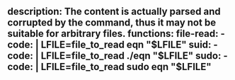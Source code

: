 description: The content is actually parsed and corrupted by the command, thus it may not be suitable for arbitrary files.
functions:
  file-read:
    - code: |
        LFILE=file_to_read
        eqn "$LFILE"
  suid:
    - code: |
        LFILE=file_to_read
        ./eqn "$LFILE"
  sudo:
    - code: |
        LFILE=file_to_read
        sudo eqn "$LFILE"
---
